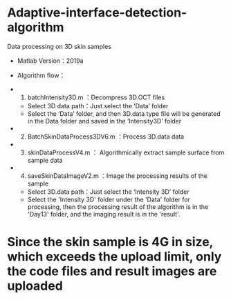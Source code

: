 # Adaptive-interface-detection-algorithm
Data processing on 3D skin samples


- Matlab Version：2019a


- Algorithm flow：
- 1.  batchIntensity3D.m	：Decompress 3D.OCT files
	- Select 3D data path：Just select the ‘Data’ folder
	- Select the ‘Data’ folder, and then 3D.data type file will be generated in the Data folder and saved in the ‘Intensity3D’ folder

- 2.  BatchSkinDataProcess3DV6.m	：Process 3D.data data
- 3.  skinDataProcessV4.m	：   Algorithmically extract sample surface from sample data
- 4. saveSkinDataImageV2.m	：Image the processing results of the sample
	- Select 3D.data path：Just select the ‘Intensity 3D’ folder
	- Select the 'Intensity 3D' folder under the 'Data' folder for processing, then the processing result of the algorithm is in the 'Day13' folder, and the imaging result is in the 'result'.


# Since the skin sample is 4G in size, which exceeds the upload limit, only the code files and result images are uploaded


